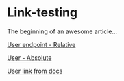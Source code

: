 # Link-testing

The beginning of an awesome article...

[User endpoint - Relative ](./Server-Test.yaml/paths/~1user)

[User - Absolute](reference/Server-Test.yaml/paths/~1user)

[User link from docs](https://erik.stoplight.io/docs/symmetrical-garbanzo/b3A6MTY2NzgyOTU-create-new-user)


